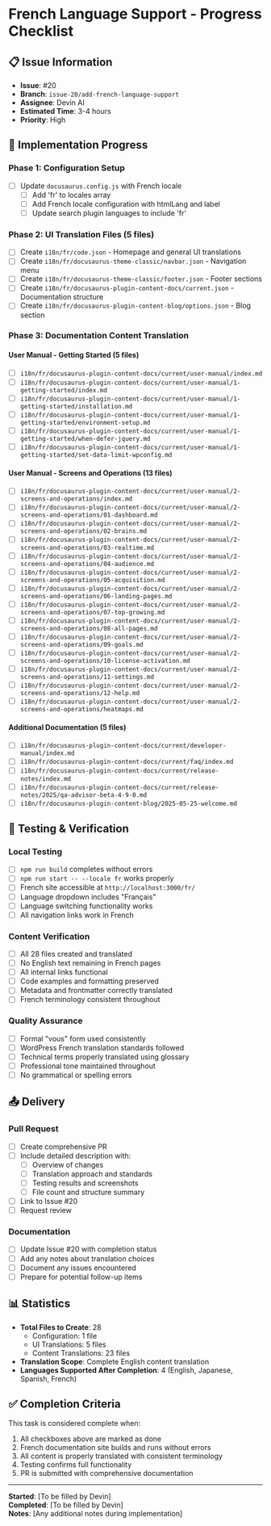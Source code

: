 # French Language Support - Progress Checklist

## 📋 Issue Information
- **Issue**: #20
- **Branch**: `issue-20/add-french-language-support`
- **Assignee**: Devin AI
- **Estimated Time**: 3-4 hours
- **Priority**: High

## 🎯 Implementation Progress

### Phase 1: Configuration Setup
- [ ] Update `docusaurus.config.js` with French locale
  - [ ] Add 'fr' to locales array
  - [ ] Add French locale configuration with htmlLang and label
  - [ ] Update search plugin languages to include 'fr'

### Phase 2: UI Translation Files (5 files)
- [ ] Create `i18n/fr/code.json` - Homepage and general UI translations
- [ ] Create `i18n/fr/docusaurus-theme-classic/navbar.json` - Navigation menu
- [ ] Create `i18n/fr/docusaurus-theme-classic/footer.json` - Footer sections
- [ ] Create `i18n/fr/docusaurus-plugin-content-docs/current.json` - Documentation structure
- [ ] Create `i18n/fr/docusaurus-plugin-content-blog/options.json` - Blog section

### Phase 3: Documentation Content Translation

#### User Manual - Getting Started (5 files)
- [ ] `i18n/fr/docusaurus-plugin-content-docs/current/user-manual/index.md`
- [ ] `i18n/fr/docusaurus-plugin-content-docs/current/user-manual/1-getting-started/index.md`
- [ ] `i18n/fr/docusaurus-plugin-content-docs/current/user-manual/1-getting-started/installation.md`
- [ ] `i18n/fr/docusaurus-plugin-content-docs/current/user-manual/1-getting-started/environment-setup.md`
- [ ] `i18n/fr/docusaurus-plugin-content-docs/current/user-manual/1-getting-started/when-defer-jquery.md`
- [ ] `i18n/fr/docusaurus-plugin-content-docs/current/user-manual/1-getting-started/set-data-limit-wpconfig.md`

#### User Manual - Screens and Operations (13 files)
- [ ] `i18n/fr/docusaurus-plugin-content-docs/current/user-manual/2-screens-and-operations/index.md`
- [ ] `i18n/fr/docusaurus-plugin-content-docs/current/user-manual/2-screens-and-operations/01-dashboard.md`
- [ ] `i18n/fr/docusaurus-plugin-content-docs/current/user-manual/2-screens-and-operations/02-brains.md`
- [ ] `i18n/fr/docusaurus-plugin-content-docs/current/user-manual/2-screens-and-operations/03-realtime.md`
- [ ] `i18n/fr/docusaurus-plugin-content-docs/current/user-manual/2-screens-and-operations/04-audience.md`
- [ ] `i18n/fr/docusaurus-plugin-content-docs/current/user-manual/2-screens-and-operations/05-acquisition.md`
- [ ] `i18n/fr/docusaurus-plugin-content-docs/current/user-manual/2-screens-and-operations/06-landing-pages.md`
- [ ] `i18n/fr/docusaurus-plugin-content-docs/current/user-manual/2-screens-and-operations/07-top-growing.md`
- [ ] `i18n/fr/docusaurus-plugin-content-docs/current/user-manual/2-screens-and-operations/08-all-pages.md`
- [ ] `i18n/fr/docusaurus-plugin-content-docs/current/user-manual/2-screens-and-operations/09-goals.md`
- [ ] `i18n/fr/docusaurus-plugin-content-docs/current/user-manual/2-screens-and-operations/10-license-activation.md`
- [ ] `i18n/fr/docusaurus-plugin-content-docs/current/user-manual/2-screens-and-operations/11-settings.md`
- [ ] `i18n/fr/docusaurus-plugin-content-docs/current/user-manual/2-screens-and-operations/12-help.md`
- [ ] `i18n/fr/docusaurus-plugin-content-docs/current/user-manual/2-screens-and-operations/heatmaps.md`

#### Additional Documentation (5 files)
- [ ] `i18n/fr/docusaurus-plugin-content-docs/current/developer-manual/index.md`
- [ ] `i18n/fr/docusaurus-plugin-content-docs/current/faq/index.md`
- [ ] `i18n/fr/docusaurus-plugin-content-docs/current/release-notes/index.md`
- [ ] `i18n/fr/docusaurus-plugin-content-docs/current/release-notes/2025/qa-advisor-beta-4-9-0.md`
- [ ] `i18n/fr/docusaurus-plugin-content-blog/2025-05-25-welcome.md`

## 🧪 Testing & Verification

### Local Testing
- [ ] `npm run build` completes without errors
- [ ] `npm run start -- --locale fr` works properly
- [ ] French site accessible at `http://localhost:3000/fr/`
- [ ] Language dropdown includes "Français"
- [ ] Language switching functionality works
- [ ] All navigation links work in French

### Content Verification
- [ ] All 28 files created and translated
- [ ] No English text remaining in French pages
- [ ] All internal links functional
- [ ] Code examples and formatting preserved
- [ ] Metadata and frontmatter correctly translated
- [ ] French terminology consistent throughout

### Quality Assurance
- [ ] Formal "vous" form used consistently
- [ ] WordPress French translation standards followed
- [ ] Technical terms properly translated using glossary
- [ ] Professional tone maintained throughout
- [ ] No grammatical or spelling errors

## 📤 Delivery

### Pull Request
- [ ] Create comprehensive PR
- [ ] Include detailed description with:
  - [ ] Overview of changes
  - [ ] Translation approach and standards
  - [ ] Testing results and screenshots
  - [ ] File count and structure summary
- [ ] Link to Issue #20
- [ ] Request review

### Documentation
- [ ] Update Issue #20 with completion status
- [ ] Add any notes about translation choices
- [ ] Document any issues encountered
- [ ] Prepare for potential follow-up items

## 📊 Statistics

- **Total Files to Create**: 28
  - Configuration: 1 file
  - UI Translations: 5 files
  - Content Translations: 23 files
- **Translation Scope**: Complete English content translation
- **Languages Supported After Completion**: 4 (English, Japanese, Spanish, French)

## ✅ Completion Criteria

This task is considered complete when:
1. All checkboxes above are marked as done
2. French documentation site builds and runs without errors
3. All content is properly translated with consistent terminology
4. Testing confirms full functionality
5. PR is submitted with comprehensive documentation

---

**Started**: [To be filled by Devin]  
**Completed**: [To be filled by Devin]  
**Notes**: [Any additional notes during implementation]
